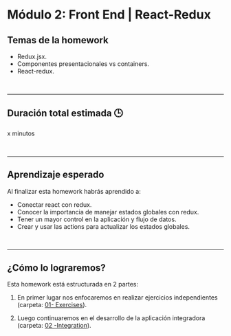 # Módulo 2: Front End | React-Redux

## **Temas de la homework**

-  Redux.jsx.
-  Componentes presentacionales vs containers.
-  React-redux.

<br />

---

## **Duración total estimada 🕒**

x minutos

<br />

---

## **Aprendizaje esperado**

Al finalizar esta homework habrás aprendido a:

-  Conectar react con redux.
-  Conocer la importancia de manejar estados globales con redux.
-  Tener un mayor control en la aplicación y flujo de datos.
-  Crear y usar las actions para actualizar los estados globales.

<br />

---

## **¿Cómo lo lograremos?**

Esta homework está estructurada en 2 partes:

1. En primer lugar nos enfocaremos en realizar ejercicios independientes (carpeta: [01- Exercises](./01%20-%20Exercises/README.md)).

2. Luego continuaremos en el desarrollo de la aplicación integradora (carpeta: [02 -Integration](./02%20-%20Integration/README.md)).
